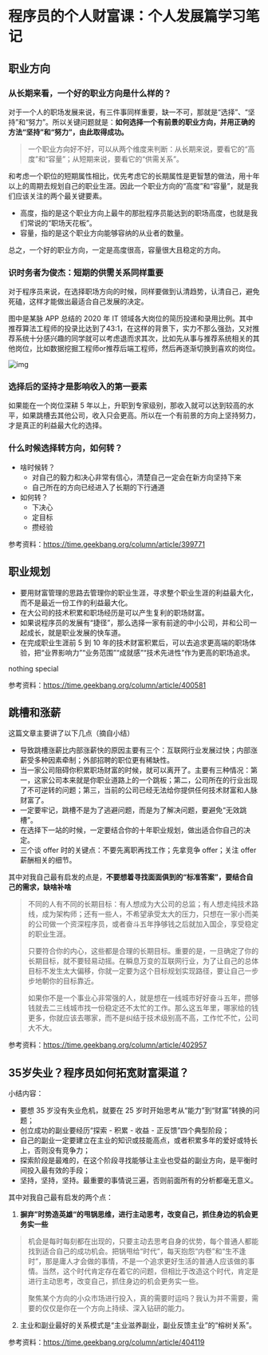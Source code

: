 # 程序员的个人财富课：个人发展篇学习笔记



## 职业方向
### 从长期来看，一个好的职业方向是什么样的？

对于一个人的职场发展来说，有三件事同样重要，缺一不可，那就是“选择”、“坚持”和“努力”。所以关键问题就是：**如何选择一个有前景的职业方向，并用正确的方法“坚持”和“努力”，由此取得成功。**

> 一个职业方向好不好，可以从两个维度来判断：从长期来说，要看它的“高度”和“容量”；从短期来说，要看它的“供需关系”。

和考虑一个职位的短期属性相比，优先考虑它的长期属性是更智慧的做法，用十年以上的周期去规划自己的职业生涯。因此一个职业方向的“高度”和“容量”，就是我们应该关注的两个最关键要素。

* 高度，指的是这个职业方向上最牛的那批程序员能达到的职场高度，也就是我们常说的“职场天花板”。
* 容量，指的是这个职业方向能够容纳的从业者的数量。

总之，一个好的职业方向，一定是高度很高，容量很大且稳定的方向。

### 识时务者为俊杰：短期的供需关系同样重要

对于程序员来说，在选择职场方向的时候，同样要做到认清趋势，认清自己，避免死磕，这样才能做出最适合自己发展的决定。

图中是某脉 APP 总结的 2020 年 IT 领域各大岗位的简历投递和录用比例。其中推荐算法工程师的投录比达到了43:1，在这样的背景下，实力不那么强劲，又对推荐系统十分感兴趣的同学就可以考虑退而求其次，比如先从事与推荐系统相关的其他岗位，比如数据挖掘工程师or推荐后端工程师，然后再逐渐切换到喜欢的岗位。

![img](https://static001.geekbang.org/resource/image/e1/ef/e18a0ef1c5e030ca5eae6c3d35da06ef.jpg?wh=1920x1234)



### 选择后的坚持才是影响收入的第一要素

如果能在一个岗位深耕 5 年以上，升职到专家级别，那收入就可以达到较高的水平，如果跳槽去其他公司，收入只会更高。所以在一个有前景的方向上坚持努力，才是真正的利益最大化的选择。

### 什么时候选择转方向，如何转？

* 啥时候转？
  * 对自己的毅力和决心非常有信心，清楚自己一定会在新方向坚持下来
  * 自己所在的方向已经进入了长期的下行通道
* 如何转？
  * 下决心
  * 定目标
  * 攒经验



参考资料：https://time.geekbang.org/column/article/399771



## 职业规划
* 要用财富管理的思路去管理你的职业生涯，寻求整个职业生涯的利益最大化，而不是最近一份工作的利益最大化。
* 在大公司的技术积累和职场经历是可以产生复利的职场财富。
* 如果说程序员的发展有“捷径”，那么选择一家有前途的中小公司，并和公司一起成长，就是职业发展的快车道。
* 在完成职业生涯前 5 到 10 年的技术财富积累后，可以去追求更高端的职场体验，把“业界影响力”“业务范围”“成就感”“技术先进性”作为更高的职场追求。

nothing special

参考资料：https://time.geekbang.org/column/article/400581

## 跳槽和涨薪
这篇文章主要讲了以下几点（摘自小结）

* 导致跳槽涨薪比内部涨薪快的原因主要有三个：互联网行业发展过快；内部涨薪受多种因素牵制；外部招聘的职位更有稀缺性。
* 当一家公司阻碍你积累职场财富的时候，就可以离开了。主要有三种情况：第一，这家公司本来就是你职业道路上的一个跳板；第二，公司所在的行业出现了不可逆转的问题；第三，当前的公司已经无法给你提供任何技术财富和人脉财富了。
* 一定要牢记，跳槽不是为了逃避问题，而是为了解决问题，要避免“无效跳槽”。
* 在选择下一站的时候，一定要结合你的十年职业规划，做出适合你自己的决定。
* 三个谈 offer 时的关键点：不要先离职再找工作；先拿竞争 offer；关注 offer 薪酬相关的细节。

其中对我自己最有启发的点是，**不要想着寻找面面俱到的“标准答案”，要结合自己的需求，缺啥补啥**

> 不同的人有不同的长期目标：有人想成为大公司的总监；有人想走纯技术路线，成为架构师；还有一些人，不希望承受太大的压力，只想在一家小而美的公司做一个资深程序员，或者奋斗五年挣够钱之后就加入国企，享受稳定的职业生涯。
>
> 只要符合你的内心，这些都是合理的长期目标。重要的是，一旦确定了你的长期目标，就不要轻易动摇。在瞬息万变的互联网行业，为了让自己的总体目标不发生太大偏移，你就一定要为这个目标规划实现路径，要让自己一步步地朝你的目标靠近。
>
> 如果你不是一个事业心非常强的人，就是想在一线城市好好奋斗五年，攒够钱就去二三线城市找一份稳定还不太忙的工作。那么这五年里，哪家给的钱更多，你就应该去哪家，而不是纠结于技术级别高不高，工作忙不忙，公司大不大。

参考资料：https://time.geekbang.org/column/article/402957


## 35岁失业？程序员如何拓宽财富渠道？
小结内容：

* 要想 35 岁没有失业危机，就要在 25 岁时开始思考从“能力”到“财富”转换的问题；
* 创立成功的副业要经历“探索 - 积累 - 收益 - 正反馈”四个典型阶段；
* 自己的副业一定要建立在主业的知识或技能高点，或者积累多年的爱好或特长上，否则没有竞争力；
* 探索阶段是最难的，在这个阶段寻找能够让主业也受益的副业方向，是平衡时间投入最有效的手段；
* 坚持，坚持，坚持。最重要的事情说三遍，否则前面所有的分析都毫无意义。

其中对我自己最有启发的两个点：

1. **摒弃”时势造英雄“的甩锅思维，进行主动思考，改变自己，抓住身边的机会更务实一些**
  
  > 机会是每时每刻都在出现的，只要主动去思考自身的优势，每个普通人都能找到适合自己的成功机会。把锅甩给“时代”，每天抱怨“内卷”和“生不逢时”，那是庸人才会做的事情，不是一个追求更好生活的普通人应该做的事情。当然，这个时代肯定存在着它的问题，但相比于改造这个时代，肯定是进行主动思考，改变自己，抓住身边的机会更务实一些。
  >
  > 聚焦某个方向的小众市场进行投入，真的需要时运吗？我认为并不需要，需要的仅仅是你在一个方向上持续、深入钻研的能力。
  
2. 主业和副业最好的关系模式是“主业滋养副业，副业反馈主业”的“榕树关系”。

参考资料：https://time.geekbang.org/column/article/404119


